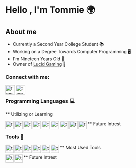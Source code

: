 # Hello , I'm Tommie 🌍

## About me

- Currently a Second Year College Student 📚
- Working on a Degree Towards Computer Programming 🖥️
- I'm Nineteen Years Old 🔞
- Owner of [Lucid Gaming](lucid-gaming.net) 💙

### Connect with me:

[<img align="left" alt="tomei.vip" width="30px" src="https://cdn.jsdelivr.net/npm/simple-icons@v4/icons/firefoxbrowser.svg" />][website]
[<img align="left" alt="tomei.vip" width="30px" src="https://cdn.jsdelivr.net/npm/simple-icons@v4/icons/steam.svg" />][steam]

<br />

### Programming Languages 💻

** Utilizing or Learning

[<img align="left" alt="tomei.vip" width="26px" src="https://cdn.jsdelivr.net/npm/simple-icons@v4/icons/html5.svg" />][html]
[<img align="left" alt="tomei.vip" width="26px" src="https://cdn.jsdelivr.net/npm/simple-icons@v4/icons/css3.svg" />][css]
[<img align="left" alt="tomei.vip" width="26px" src="https://cdn.jsdelivr.net/npm/simple-icons@v4/icons/php.svg" />][php]
[<img align="left" alt="tomei.vip" width="26px" src="https://cdn.jsdelivr.net/npm/simple-icons@v4/icons/mysql.svg" />][sql]
[<img align="left" alt="tomei.vip" width="26px" src="https://cdn.jsdelivr.net/npm/simple-icons@v4/icons/javascript.svg" />][javascript]
[<img align="left" alt="tomei.vip" width="26px" src="https://cdn.jsdelivr.net/npm/simple-icons@v4/icons/csharp.svg" />][c#]

\*\* Future Intrest
[<img align="left" alt="tomei.vip" width="26px" src="https://cdn.jsdelivr.net/npm/simple-icons@v4/icons/cplusplus.svg" />][c++]
[<img align="left" alt="tomei.vip" width="26px" src="https://cdn.jsdelivr.net/npm/simple-icons@v4/icons/lua.svg" />][lua]
[<img align="left" alt="tomei.vip" width="26px" src="https://cdn.jsdelivr.net/npm/simple-icons@v4/icons/python.svg" />][python]

### Tools 🧰

\*\* Most Used Tools
[<img align="left" alt="tomei.vip" width="26px" src="https://cdn.jsdelivr.net/npm/simple-icons@v4/icons/windows.svg" />][windows]
[<img align="left" alt="tomei.vip" width="26px" src="https://cdn.jsdelivr.net/npm/simple-icons@v4/icons/visualstudiocode.svg" />][vsc]
[<img align="left" alt="tomei.vip" width="26px" src="https://cdn.jsdelivr.net/npm/simple-icons@v4/icons/visualstudio.svg" />][vs]
[<img align="left" alt="tomei.vip" width="26px" src="https://cdn.jsdelivr.net/npm/simple-icons@v4/icons/notepadplusplus.svg" />][notepad++]
[<img align="left" alt="tomei.vip" width="26px" src="https://cdn.jsdelivr.net/npm/simple-icons@v4/icons/firefox.svg" />][firefox]
[<img align="left" alt="tomei.vip" width="26px" src="https://cdn.jsdelivr.net/npm/simple-icons@v4/icons/trello.svg" />][trello]

\*\* Future Intrest
[<img align="left" alt="tomei.vip" width="26px" src="https://cdn.jsdelivr.net/npm/simple-icons@v4/icons/linux.svg" />][linux]
[<img align="left" alt="tomei.vip" width="26px" src="https://cdn.jsdelivr.net/npm/simple-icons@v4/icons/pycharm.svg" />][pycharm]

<br>
<br>

[website]: https://www.tomei.vip/
[steam]: https://steamcommunity.com/id/whosoever
[html]: https://github.com/topics/html
[css]: https://github.com/topics/css
[php]: https://github.com/topics/php
[sql]: https://github.com/topics/sql
[javascript]: https://github.com/topics/javascript
[c#]: https://github.com/topics/csharp
[c++]: https://github.com/topics/cpp
[lua]: https://github.com/topics/lua
[python]: https://github.com/topics/python
[windows]: https://www.microsoft.com/en-us/windows
[vsc]: https://code.visualstudio.com/
[vs]: https://visualstudio.microsoft.com/
[notepad++]: https://notepad-plus-plus.org/downloads/
[firefox]: https://www.mozilla.org/en-US/firefox/developer/
[trello]: https://trello.com/en-US
[linux]: https://www.linux.org/
[pycharm]: https://www.jetbrains.com/pycharm/
